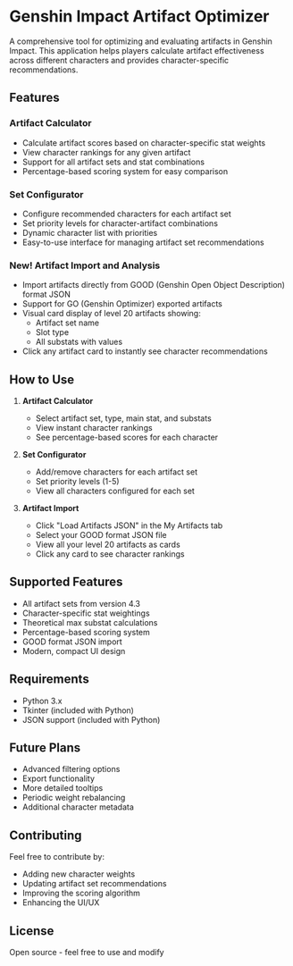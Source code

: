 # Genshin Impact Artifact Optimizer

A comprehensive tool for optimizing and evaluating artifacts in Genshin Impact. This application helps players calculate artifact effectiveness across different characters and provides character-specific recommendations.

## Features

### Artifact Calculator
- Calculate artifact scores based on character-specific stat weights
- View character rankings for any given artifact
- Support for all artifact sets and stat combinations
- Percentage-based scoring system for easy comparison

### Set Configurator
- Configure recommended characters for each artifact set
- Set priority levels for character-artifact combinations
- Dynamic character list with priorities
- Easy-to-use interface for managing artifact set recommendations

### New! Artifact Import and Analysis
- Import artifacts directly from GOOD (Genshin Open Object Description) format JSON
- Support for GO (Genshin Optimizer) exported artifacts
- Visual card display of level 20 artifacts showing:
  - Artifact set name
  - Slot type
  - All substats with values
- Click any artifact card to instantly see character recommendations

## How to Use

1. **Artifact Calculator**
   - Select artifact set, type, main stat, and substats
   - View instant character rankings
   - See percentage-based scores for each character

2. **Set Configurator**
   - Add/remove characters for each artifact set
   - Set priority levels (1-5)
   - View all characters configured for each set

3. **Artifact Import**
   - Click "Load Artifacts JSON" in the My Artifacts tab
   - Select your GOOD format JSON file
   - View all your level 20 artifacts as cards
   - Click any card to see character rankings

## Supported Features
- All artifact sets from version 4.3
- Character-specific stat weightings
- Theoretical max substat calculations
- Percentage-based scoring system
- GOOD format JSON import
- Modern, compact UI design

## Requirements
- Python 3.x
- Tkinter (included with Python)
- JSON support (included with Python)

## Future Plans
- Advanced filtering options
- Export functionality
- More detailed tooltips
- Periodic weight rebalancing
- Additional character metadata

## Contributing
Feel free to contribute by:
- Adding new character weights
- Updating artifact set recommendations
- Improving the scoring algorithm
- Enhancing the UI/UX

## License
Open source - feel free to use and modify

